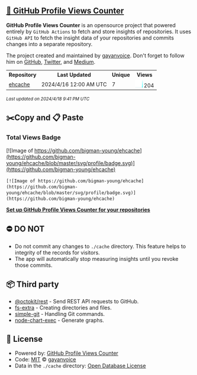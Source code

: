 ## [🚀 GitHub Profile Views Counter](https://github.com/gayanvoice/github-profile-views-counter)
**GitHub Profile Views Counter** is an opensource project that powered entirely by  `GitHub Actions` to fetch and store insights of repositories.
It uses `GitHub API` to fetch the insight data of your repositories and commits changes into a separate repository.

The project created and maintained by [gayanvoice](https://github.com/gayanvoice). Don't forget to follow him on [GitHub](https://github.com/gayanvoice), [Twitter](https://twitter.com/gayanvoice), and [Medium](https://gayanvoice.medium.com/).

<table>
	<tr>
		<th>
			Repository
		</th>
		<th>
			Last Updated
		</th>
		<th>
			Unique
		</th>
		<th>
			Views
		</th>
	</tr>
	<tr>
		<td>
			<a href="https://github.com/bigman-young/ehcache/tree/master/readme/785021728/year.md">
				ehcache
			</a>
		</td>
		<td>
			2024/4/16 12:00 AM UTC
		</td>
		<td>
			7
		</td>
		<td>
			<img alt="Response time graph" src="https://github.com/bigman-young/ehcache/raw/master/graph/785021728/small/year.png" height="20"> 204
		</td>
	</tr>
</table>

<small><i>Last updated on 2024/4/18 9:41 PM UTC</i></small>

## ✂️Copy and 📋 Paste
### Total Views Badge
[![Image of https://github.com/bigman-young/ehcache](https://github.com/bigman-young/ehcache/blob/master/svg/profile/badge.svg)](https://github.com/bigman-young/ehcache)

```readme
[![Image of https://github.com/bigman-young/ehcache](https://github.com/bigman-young/ehcache/blob/master/svg/profile/badge.svg)](https://github.com/bigman-young/ehcache)
```
[**Set up GitHub Profile Views Counter for your repositories**](https://github.com/gayanvoice/github-profile-views-counter)
## ⛔ DO NOT
- Do not commit any changes to `./cache` directory. This feature helps to integrity of the records for visitors.
- The app will automatically stop measuring insights until you revoke those commits.
## 📦 Third party

- [@octokit/rest](https://www.npmjs.com/package/@octokit/rest) - Send REST API requests to GitHub.
- [fs-extra](https://www.npmjs.com/package/fs-extra) - Creating directories and files.
- [simple-git](https://www.npmjs.com/package/simple-git) - Handling Git commands.
- [node-chart-exec](https://www.npmjs.com/package/node-chart-exec) - Generate graphs.
## 📄 License
- Powered by: [GitHub Profile Views Counter](https://github.com/gayanvoice/github-profile-views-counter)
- Code: [MIT](./LICENSE) © [gayanvoice](https://github.com/gayanvoice)
- Data in the `./cache` directory: [Open Database License](https://opendatacommons.org/licenses/odbl/1-0/)
